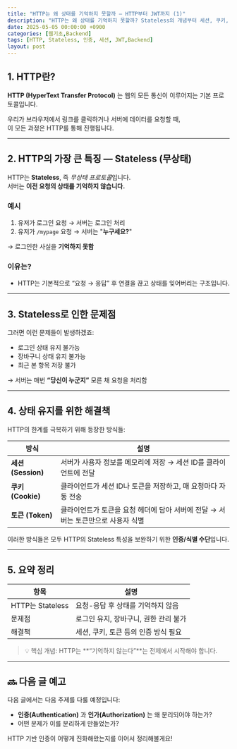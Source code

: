 ```yaml
---
title: "HTTP는 왜 상태를 기억하지 못할까 — HTTP부터 JWT까지 (1)"
description: "HTTP는 왜 상태를 기억하지 못할까? Stateless의 개념부터 세션, 쿠키, 토큰까지의 흐름을 예시와 함께 이해하는 웹 인증 기초 시리즈입니다."
date: 2025-05-05 00:00:00 +0900
categories: [웹기초,Backend]
tags: [HTTP, Stateless, 인증, 세션, JWT,Backend]
layout: post
---
```



## 1. HTTP란?

**HTTP (HyperText Transfer Protocol)** 는 웹의 모든 통신이 이루어지는 기본 프로토콜입니다.

우리가 브라우저에서 링크를 클릭하거나 서버에 데이터를 요청할 때,  
이 모든 과정은 HTTP를 통해 진행됩니다.

---

## 2. HTTP의 가장 큰 특징 — Stateless (무상태)

HTTP는 **Stateless**, 즉 *무상태 프로토콜*입니다.  
서버는 **이전 요청의 상태를 기억하지 않습니다.**

### 예시

1. 유저가 로그인 요청 → 서버는 로그인 처리  
2. 유저가 `/mypage` 요청 → 서버는 "**누구세요?**"

→ 로그인한 사실을 **기억하지 못함**

### 이유는?

- HTTP는 기본적으로 “요청 → 응답” 후 연결을 끊고 상태를 잊어버리는 구조입니다.

---

## 3. Stateless로 인한 문제점

그러면 이런 문제들이 발생하겠죠:

- 로그인 상태 유지 불가능
- 장바구니 상태 유지 불가능
- 최근 본 항목 저장 불가

→ 서버는 매번 **“당신이 누군지”** 모른 채 요청을 처리함

---

## 4. 상태 유지를 위한 해결책

HTTP의 한계를 극복하기 위해 등장한 방식들:

| 방식   | 설명 |
|--------|------|
| **세션 (Session)** | 서버가 사용자 정보를 메모리에 저장 → 세션 ID를 클라이언트에 전달 |
| **쿠키 (Cookie)**  | 클라이언트가 세션 ID나 토큰을 저장하고, 매 요청마다 자동 전송 |
| **토큰 (Token)**   | 클라이언트가 토큰을 요청 헤더에 담아 서버에 전달 → 서버는 토큰만으로 사용자 식별 |

이러한 방식들은 모두 HTTP의 Stateless 특성을 보완하기 위한 **인증/식별 수단**입니다.

---

## 5. 요약 정리

| 항목 | 설명 |
|------|------|
| HTTP는 Stateless | 요청-응답 후 상태를 기억하지 않음 |
| 문제점 | 로그인 유지, 장바구니, 권한 관리 불가 |
| 해결책 | 세션, 쿠키, 토큰 등의 인증 방식 필요 |

> 💡 핵심 개념: HTTP는 **“기억하지 않는다”**는 전제에서 시작해야 합니다.

---

## 🔜 다음 글 예고

다음 글에서는 다음 주제를 다룰 예정입니다:

- **인증(Authentication)** 과 **인가(Authorization)** 는 왜 분리되어야 하는가?
- 어떤 문제가 이를 분리하게 만들었는가?

HTTP 기반 인증이 어떻게 진화해왔는지를 이어서 정리해볼게요!
